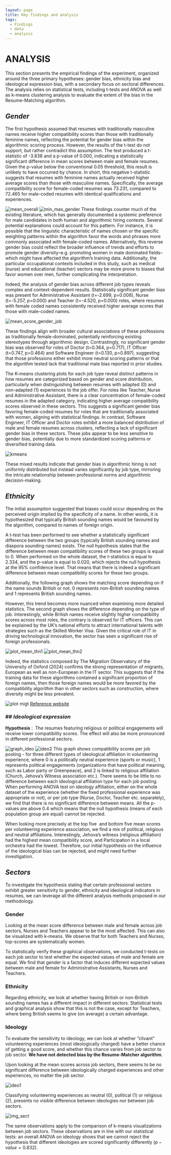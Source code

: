```yaml
---
layout: page
title: Key findings and analysis
tags:
  - Findings
  - data
  - analysis
---
```

# **ANALYSIS**

This section presents the empirical findings of the experiment, organized around the three primary hypotheses: gender bias, ethnicity bias and ideological expression bias, with a secondary focus on sectoral differences. The analysis relies on statistical tests, including t-tests and ANOVA as well as k-means clustering analysis to evaluate the extent of the bias in the Resume-Matching algorithm. 

## *Gender*

The first hypothesis assumed that resumes with traditionally masculine names receive higher compatibility scores than those with traditionally feminine names, reflecting the potential for gender bias within the algorithmic scoring process. However, the results of the t-test do not support, but rather contradict this assumption. The test produced a t-statistic of -3.838 and a p-value of 0.000, indicating a statistically significant difference in mean scores between male and female resumes. Given the p-value below the conventional 0.05 threshold, this result is unlikely to have occurred by chance. In short, this negative t-statistic suggests that resumes with feminine names actually received higher average scores than those with masculine names. Specifically, the average compatibility score for female-coded resumes was 73.231, compared to 72.465 for male-coded resumes with identical qualifications and experiences.

![ mean_overall](assets/img/mean_gender_overall.png)
![min_max_gender](assets/img/max_min_gender_overall.png)
These findings counter much of the existing literature, which has generally documented a systemic preference for male candidates in both human and algorithmic hiring contexts. Several potential explanations could account for this pattern. For instance, it is possible that the linguistic characteristic of names chosen or the specific weighting patterns within the algorithm favor the words and phrases more commonly associated with female-coded names. Alternatively, this reverse gender bias could reflect the broader influence of trends and efforts to promote gender diversity–e.g. promoting women in male dominated fields–which might have affected the algorithm’s training data. Additionally, the particular occupational contexts included in this study, such as medical (nurse) and educational (teacher) sectors may be more prone to biases that favor women over men, further complicating the interpretation. 

Indeed, the analysis of gender bias across different job types reveals complex and context-dependent results. Statistically significant gender bias was present for Administrative Assistant (t=-2.699, p=0.008), Nurse (t=-5.257, p=0.000) and Teacher (t=-4.520, p=0.000) roles, where resumes with female coded names consistently received higher average scores that those with male-coded names.

![mean_score_gender_job](assets/mg/mean_scores_gender_per_jobtype.png)

These findings align with broader cultural associations of these professions as traditionally female-dominated, potentially reinforcing existing stereotypes through algorithmic design. Contrastingly, no significant gender bias was observed for roles of Doctor (t=0.364, p=0.717), IT Officer (t=0.747, p=0.464) and Software Engineer (t=0.130, p=0.897), suggesting that those professions either exhibit more neutral scoring patterns or that the algorithm tested lack that traditional male bias reported in prior studies. 

The K-means clustering plots for each job type reveal distinct patterns in how resumes are categorized based on gender and score distribution, particularly when distinguishing between resumes with adapted (0) and non-adapted (1) experiences to the job offer. For roles like Teacher, Nurse and Administrative Assistant, there is a clear concentration of female-coded resumes in the adapted category, indicating higher average compatibility scores observed in these sectors. This suggests a significant gender bias favoring female-coded resumes for roles that are traditionally associated with women, aligning with statistical findings. In contrast, Software Engineer, IT Officer and Doctor roles exhibit a more balanced distribution of male and female resumes across clusters, reflecting a lack of significant gender bias in these sectors. These jobs appear to be less sensitive to gender bias, potentially due to more standardized scoring patterns or diversified training data.

![kmeans](assets/img/kmeans_name_gender.png)

These mixed results indicate that gender bias in algorithmic hiring is not uniformly distributed but instead varies significantly by job type, mirroring the intricate relationship between professional norms and algorithmic decision-making.  

  
## *Ethnicity*

The initial assumption suggested that biases could occur depending on the perceived origin implied by the specificity of a name. In other words, it is hypothesized that typically British sounding names would be favoured by the algorithm, compared to names of foreign origin.

A t-test has been performed to see whether a statistically significant difference between the two groups (typically British sounding names and diaspora sounding names) exists. The null hypothesis states that the difference between mean compatibility scores of these two groups is equal to 0. When performed on the whole dataset, the t-statistics is equal to 2.334, and the p-value is equal to 0.020, which rejects the null hypothesis at the 95% confidence level. That means that there is indeed a significant difference between mean compatibility scores for these two groups. 

Additionally, the following graph shows the matching score depending on if the name sounds British or not. 0 represents non-British sounding names and 1 represents British sounding names. 

However, this trend becomes more nuanced when examining more detailed statistics. The second graph shows the difference depending on the type of job. Interestingly, while British names receive slightly higher compatibility scores across most roles, the contrary is observed for IT officers. This can be explained by the UK’s national efforts to attract international talents with strategies such as the Skilled Worker Visa. Given the critical role of IT in driving technological innovation, the sector has seen a significant rise of foreign professionals.

![plot_mean_thn1](assets/img/mean_british_overall.png)
![plot_mean_thn2](assets/img/max_min_british_overall.png)

Indeed, the statistics composed by The Migration Observatory of the University of Oxford (2024) confirms the strong representation of migrants, European as well as non-European in the IT sector. This suggests that if the training data for these algorithms contained a significant proportion of foreign names, then those foreign names would be more favored by the compatibility algorithm than in other sectors such as construction, where diversity might be less prevalent.

![plot migt](assets/img/migrant_workers.jpg)
[Reference website](https://migrationobservatory.ox.ac.uk/resources/briefings/migrants-in-the-uk-labour-market-an-overview/)

### ## *Ideological expression*

**Hypothesis** :  The resumes featuring religious or political engagements will receive lower compatibility scores. The effect will also be more pronounced in different professional sectors.

![graph_ideo](assets/img/mean_scores_by_ideology.png)
![ideo2](assets/img/mean_scores_ideology_per_jobtype.png)
This graph shows compatibility scores per job posting - for three different types of ideological affiliation in volunteering experience, where 0 is a politically neutral experience (sports or music), 1 represents political engagements (organizations that have political meaning, such as Labor party or Greenpeace), and 2 is linked to religious affiliation (Church, Jehova’s Witness association etc.). There seems to be little to no difference between each ideological affiliation type for each job posting. When performing ANOVA test on ideology affiliation, either on the whole dataset of the experience (whether the fixed professional experience was appropriate or not), or per job type (Nurse, Doctor, Teacher etc. separately), we find that there is no significant difference between means. All the p-values are above 0.4 which means that the null hypothesis (means of each population group are equal) cannot be rejected.

When looking more precisely at the top five  and bottom five mean scores per volunteering experience association, we find a mix of political, religious and neutral affiliations. Interestingly, Jehova’s witness (religious affiliation) had the highest mean compatibility score, and Participation in a local orchestra had the lowest. Therefore, our initial hypothesis on the influence of the ideological bias can be rejected, and might need further investigation. 

## *Sectors*

To investigate the hypothesis stating that certain professional sectors exhibit greater sensitivity to gender, ethnicity and ideological indicators in resumes, we can leverage all the different analysis methods proposed in our methodology.

### Gender

Looking at the mean score difference between male and female across job sectors, Nurses and Teachers appear to be the most affected. This can also be visualized with k-means. We observe that for both Teachers and Nurses, top-scores are systematically women.

To statistically verify these graphical observations, we conducted t-tests on each job sector to test whether the expected values of male and female are equal. We find that gender is a factor that induces different expected values between male and female for Administrative Assistants, Nurses and Teachers.

### Ethnicity

Regarding ethnicity, we look at whether having British or non-British sounding names has a different impact in different sectors. Statistical tests and graphical analysis show that this is not the case, except for Teachers, where being British seems to give (on average) a certain advantage.

### Ideology

To evaluate the sensitivity to ideology, we can look at whether “clivant” volunteering experiences (most ideologically charged) have a better chance of getting a good score, and whether this chance varies from job sector to job sector. **We have not detected bias by the Resume-Matcher algorithm**.

Upon looking at the mean scores across job sectors, there seems to be no significant difference between ideologically charged experiences and other experiences, no matter the job sector.

![ideo1](assets/img/mean_scores_clivant_vs_not_clivant_per_jobtype.png)

Classifying volunteering experiences as neutral (0), political (1) or religious (2), presents no visible difference between ideologies nor between job sectors.

![img_sect](assets/img/mean_scores_ideology_per_jobtype.png)


The same observations apply to the comparison of k-means visualizations between job sectors. These observations are in line with our statistical tests: an overall ANOVA on ideology shows that we cannot reject the hypothesis that different ideologies are scored significantly differently ($p-value = 0.832$).